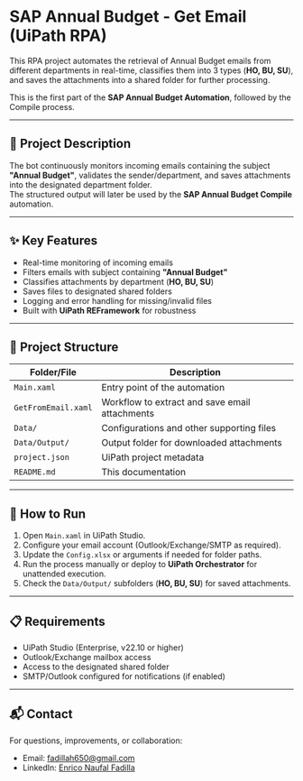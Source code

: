 # SAP Annual Budget - Get Email (UiPath RPA)

This RPA project automates the retrieval of Annual Budget emails from different departments in real-time, classifies them into 3 types (**HO, BU, SU**), and saves the attachments into a shared folder for further processing.  

This is the first part of the **SAP Annual Budget Automation**, followed by the Compile process.

---

## 📌 Project Description

The bot continuously monitors incoming emails containing the subject **"Annual Budget"**, validates the sender/department, and saves attachments into the designated department folder.  
The structured output will later be used by the **SAP Annual Budget Compile** automation.

---

## ✨ Key Features

- Real-time monitoring of incoming emails  
- Filters emails with subject containing **"Annual Budget"**  
- Classifies attachments by department (**HO, BU, SU**)  
- Saves files to designated shared folders  
- Logging and error handling for missing/invalid files  
- Built with **UiPath REFramework** for robustness  

---

## 📂 Project Structure

| Folder/File        | Description                                                   |
|--------------------|---------------------------------------------------------------|
| `Main.xaml`        | Entry point of the automation                                |
| `GetFromEmail.xaml`| Workflow to extract and save email attachments               |
| `Data/`            | Configurations and other supporting files                    |
| `Data/Output/`     | Output folder for downloaded attachments                     |
| `project.json`     | UiPath project metadata                                      |
| `README.md`        | This documentation                                           |

---

## 🚀 How to Run

1. Open `Main.xaml` in UiPath Studio.  
2. Configure your email account (Outlook/Exchange/SMTP as required).  
3. Update the `Config.xlsx` or arguments if needed for folder paths.  
4. Run the process manually or deploy to **UiPath Orchestrator** for unattended execution.  
5. Check the `Data/Output/` subfolders (**HO, BU, SU**) for saved attachments.  

---

## 📋 Requirements

- UiPath Studio (Enterprise, v22.10 or higher)  
- Outlook/Exchange mailbox access  
- Access to the designated shared folder  
- SMTP/Outlook configured for notifications (if enabled)  

---

## 📬 Contact

For questions, improvements, or collaboration:  

- Email: fadillah650@gmail.com 
- LinkedIn: [Enrico Naufal Fadilla](https://linkedin.com/in/enrico-naufal-fadilla-54338a256)  

